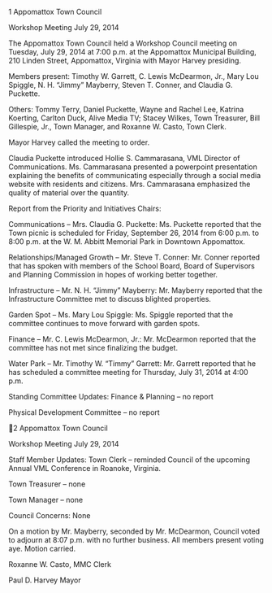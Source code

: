 1  Appomattox Town Council

Workshop Meeting
July 29, 2014

The Appomattox Town Council held a Workshop Council meeting on Tuesday, July 29, 2014 at
7:00 p.m. at the Appomattox Municipal Building, 210 Linden Street, Appomattox, Virginia with
Mayor Harvey presiding.

Members present:  Timothy W. Garrett, C. Lewis McDearmon, Jr., Mary Lou Spiggle, N. H.
“Jimmy” Mayberry, Steven T. Conner, and Claudia G. Puckette.

Others:  Tommy Terry, Daniel Puckette, Wayne and Rachel Lee, Katrina Koerting, Carlton
Duck, Alive Media TV; Stacey Wilkes, Town Treasurer, Bill Gillespie, Jr., Town Manager, and
Roxanne W. Casto, Town Clerk.

Mayor Harvey called the meeting to order.

Claudia Puckette introduced Hollie S. Cammarasana, VML Director of Communications.  Ms.
Cammarasana presented a powerpoint presentation explaining the benefits of communicating
especially through a social media website with residents and citizens.  Mrs. Cammarasana
emphasized the quality of material over the quantity.

Report from the Priority and Initiatives Chairs:

Communications – Mrs. Claudia G. Puckette:
Ms. Puckette reported that the Town picnic is scheduled for Friday, September 26, 2014 from
6:00 p.m. to 8:00 p.m. at the W. M. Abbitt Memorial Park in Downtown Appomattox.

Relationships/Managed Growth – Mr. Steve T. Conner:
Mr. Conner  reported that has spoken with members of the School Board, Board of Supervisors
and Planning Commission in hopes of working better together.

Infrastructure – Mr. N. H. “Jimmy” Mayberry:
Mr. Mayberry reported that the Infrastructure Committee met to discuss blighted properties.

Garden Spot – Ms. Mary Lou Spiggle:
Ms. Spiggle reported that the committee continues to move forward with garden spots.

Finance – Mr. C. Lewis McDearmon, Jr.:
Mr. McDearmon reported that the committee has not met since finalizing the budget.

Water Park – Mr. Timothy W. “Timmy” Garrett:
Mr. Garrett reported that he has scheduled a committee meeting for Thursday, July 31, 2014 at
4:00 p.m.

Standing Committee Updates:
Finance & Planning – no report

Physical Development Committee – no report

2  Appomattox Town Council

Workshop Meeting
July 29, 2014

Staff Member Updates:
Town Clerk – reminded Council of the upcoming Annual VML Conference in Roanoke,
Virginia.

Town Treasurer – none

Town Manager – none

Council Concerns:
None

On a motion by Mr. Mayberry, seconded by Mr. McDearmon, Council voted to adjourn at 8:07
p.m. with no further business.  All members present voting aye.  Motion carried.

Roxanne W. Casto, MMC
Clerk

Paul D. Harvey
Mayor

